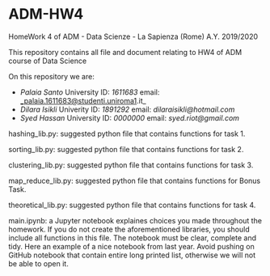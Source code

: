 # ADM-HW4
HomeWork 4 of ADM - Data Scienze - La Sapienza (Rome) A.Y. 2019/2020

This repository contains all file and document relating to HW4 of ADM course of Data Science

On this repository we are:
* _Palaia Santo_  University  ID: _1611683_ email: _palaia.1611683@studenti.uniroma1.it_
* _Dilara Isikli_ Univerity   ID: _1891292_ email: _dilaraisikli@hotmail.com_
* _Syed Hassan_   University  ID: _0000000_ email: _syed.riot@gmail.com_

hashing_lib.py: suggested python file that contains functions for task 1.

sorting_lib.py: suggested python file that contains functions for task 2.

clustering_lib.py: suggested python file that contains functions for task 3.

map_reduce_lib.py: suggested python file that contains functions for Bonus Task.

theoretical_lib.py: suggested python file that contains functions for task 4.

main.ipynb: a Jupyter notebook explaines choices you made throughout the homework. If you do not create the aforementioned libraries, you should include all functions in this file. The notebook must be clear, complete and tidy. Here an example of a nice notebook from last year. Avoid pushing on GitHub notebook that contain entire long printed list, otherwise we will not be able to open it.
